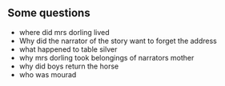 ## Some questions
* where did mrs dorling lived 
* Why did the narrator of the story want to forget the address
* what happened to table silver
* why mrs dorling took belongings of narrators mother
* why did boys return the horse
* who was mourad